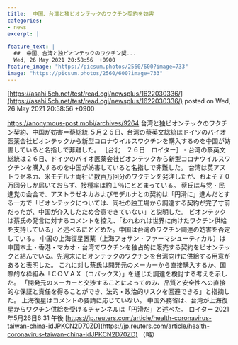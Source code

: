 ```yaml
---
title:  中国、台湾と独ビオンテックのワクチン契約を妨害  
categories:
- news
excerpt: |
  
feature_text: |
  ##  中国、台湾と独ビオンテックのワクチン契...
  Wed, 26 May 2021 20:58:56  +0900
feature_image: "https://picsum.photos/2560/600?image=733"
image: "https://picsum.photos/2560/600?image=733"
---
```


[https://asahi.5ch.net/test/read.cgi/newsplus/1622030336/](https://asahi.5ch.net/test/read.cgi/newsplus/1622030336/)
posted on Wed, 26 May 2021 20:58:56  +0900

<!--more-->

https://anonymous-post.mobi/archives/9264 台湾と独ビオンテックのワクチン契約、中国が妨害＝蔡総統 ５月２６日、台湾の蔡英文総統はドイツのバイオ医薬会社ビオンテックから新型コロナウイルスワクチンを購入するのを中国が妨害していると名指しで非難した。 ［台北　２６日　ロイター］ - 台湾の蔡英文総統は２６日、ドイツのバイオ医薬会社ビオンテックから新型コロナウイルスワクチンを購入するのを中国が妨害していると名指しで非難した。 台湾は英アストラゼネカ、米モデルナ両社に数百万回分のワクチンを発注したが、およそ７０万回分しか届いておらず、接種率は約１％にとどまっている。 蔡氏は与党・民進党の会合で、アストラゼネカおよびモデルナとの契約は「円滑に」進んだとする一方で「ビオンテックについては、同社の独工場から調達する契約が完了寸前だったが、中国が介入したため合意できていない」と説明した。 ビオンテックは蔡氏の発言に対するコメントを控え、「われわれは世界に向けたワクチン供給を支持している」と述べるにとどめた。中国は台湾のワクチン調達の妨害を否定している。 中国の上海復星医薬（上海フォサン・ファーマシューティカル）は中国本土・香港・マカオ・台湾でワクチンを独占的に販売する契約をビオンテックと結んでいる。先週末にビオンテックのワクチンを台湾向けに供給する用意があると表明した。 これに対し蔡氏は開発元のメーカーから直接購入するか、国際的な枠組み「ＣＯＶＡＸ（コバックス）」を通じた調達を検討する考えを示した。 「開発元のメーカーと交渉することによってのみ、品質と安全性への直接的な保証と責任を得ることができ、法的・政治的リスクを回避できる」と指摘した。 上海復星はコメントの要請に応じていない。 中国外務省は、台湾が上海復星からワクチン供給を受けるチャンネルは「円滑だ」と述べた。 ロイター 2021年5月26日6:31 午後 [https://jp.reuters.com/article/health-coronavirus-taiwan-china-idJPKCN2D70ZD](https://jp.reuters.com/article/health-coronavirus-taiwan-china-idJPKCN2D70ZD) （略）
